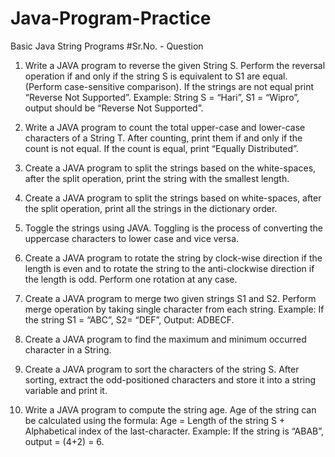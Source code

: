 # Java-Program-Practice
Basic Java String Programs
#Sr.No. - Question

1) Write a JAVA program to reverse the given String S. Perform the reversal operation if and only if the string S is equivalent to S1 are equal. (Perform case-sensitive comparison). If the strings are not equal print “Reverse Not Supported”.
Example: String S = “Hari”, S1 = “Wipro”, output should be “Reverse Not Supported”.

2) Write a JAVA program to count the total upper-case and lower-case characters of a String T. After counting, print them if and only if the count is not equal. If the count is equal, print “Equally Distributed”.

3) Create a JAVA program to split the strings based on the white-spaces, after the split operation, print the string with the smallest length.

4) Create a JAVA program to split the strings based on white-spaces, after the split operation, print all the strings in the dictionary order.

5) Toggle the strings using JAVA. Toggling is the process of converting the uppercase characters to lower case and vice versa.

6) Create a JAVA program to rotate the string by clock-wise direction if the length is even and to rotate the string to the anti-clockwise direction if the length is odd. Perform one rotation at any case.

7) Create a JAVA program to merge two given strings S1 and S2. Perform merge operation by taking single character from each string. Example: If the string S1 = “ABC”, S2= “DEF”, Output: ADBECF.

8) Create a JAVA program to find the maximum and minimum occurred character in a String.

9) Create a JAVA program to sort the characters of the string S. After sorting, extract the odd-positioned characters and store it into a string variable and print it.

10) Write a JAVA program to compute the string age. Age of the string can be calculated using the formula: Age = Length of the string S + Alphabetical index of the last-character. Example: If the string is “ABAB”, output = (4+2) = 6.
